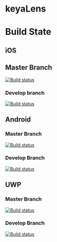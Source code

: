 # keyaLens

# Build State

## iOS

## Master Branch

[![Build status](https://build.mobile.azure.com/v0.1/apps/74c856f3-dfc4-4d91-9453-3600e83d35ed/branches/master/badge)](https://mobile.azure.com)

### Develop branch

[![Build status](https://build.mobile.azure.com/v0.1/apps/74c856f3-dfc4-4d91-9453-3600e83d35ed/branches/Develop/badge)](https://mobile.azure.com)

## Android

### Master Branch

[![Build status](https://build.mobile.azure.com/v0.1/apps/2abc6ef2-e185-4f0c-aea4-924b34b3ab1f/branches/Develop/badge)](https://mobile.azure.com)

### Develop Branch

[![Build status](https://build.mobile.azure.com/v0.1/apps/74c856f3-dfc4-4d91-9453-3600e83d35ed/branches/Develop/badge)](https://mobile.azure.com)

## UWP

### Master Branch

[![Build status](https://build.mobile.azure.com/v0.1/apps/3943504c-b5a1-478f-9f2c-31b21f9e185a/branches/master/badge)](https://mobile.azure.com)

### Develop Branch

[![Build status](https://build.mobile.azure.com/v0.1/apps/3943504c-b5a1-478f-9f2c-31b21f9e185a/branches/Develop/badge)](https://mobile.azure.com)
